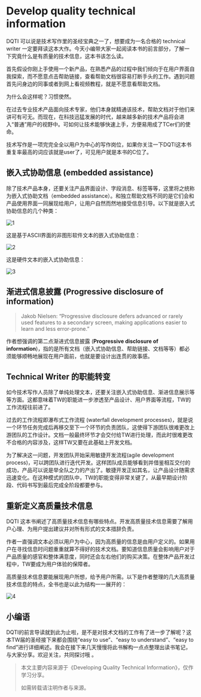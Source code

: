 # Develop quality technical information

DQTI 可以说是技术写作里的圣经宝典之一了，想要成为一名合格的 technical writer 一定要拜读这本大作。今天小编带大家一起阅读本书的前言部分，了解一下究竟什么是有质量的技术信息，这本书该怎么读。

首先假设你刚上手使用一个新产品，在熟悉产品的过程中我们倾向于在用户界面自我探索，而不愿意点击帮助链接，查看帮助文档很容易打断手头的工作。遇到问题首先问身边的同事或者到网上看视频教程，就是不愿意看帮助文档。

为什么会这样呢？习惯使然。

在过去专业技术产品面向技术专家，他们本身就精通该技术，帮助文档对于他们来讲可有可无。而现在，在科技迅猛发展的时代，越来越多新的技术产品将会进入“普通”用户的视野中。可如何让技术能够快速上手，方便易用成了TCer们的使命。

技术写作是一项完完全全以用户为中心的写作岗位，如果你关注一下DQTI这本书重复率最高的词应该就是user了，可见用户就是本书的C位了。

## 嵌入式协助信息 (embedded assistance)

除了技术产品本身，还要关注产品界面设计、字段消息、标签等等，这里将之统称为嵌入式协助文档（embedded assistance）。和独立帮助文档不同的是它们会和产品使用界面一同展现给用户，让用户自然而然地接受信息引导。以下就是嵌入式协助信息的几个种类：

![1](../../images/DQTI1.png)

这是基于ASCII界面的非图形软件文本的嵌入式协助信息：

![2](../../images/DQTI2.png)

这是硬件文本的嵌入式协助信息：

![3](../../images/DQTI3.png)

## 渐进式信息披露 (**Progressive disclosure of information**)

> Jakob Nielsen: “Progressive disclosure defers advanced or rarely used features to a secondary screen, making applications easier to learn and less error-prone.”

作者想强调的第二点渐进式信息披露 (**Progressive disclosure of information**)，指的是所有文档（嵌入式协助信息、帮助链接、文档等等）都必须能够顺畅地展现在用户面前，也就是要设计出连贯的故事感。

## Technical Writer 的职能转变

如今技术写作人员除了单纯处理文本，还要关注嵌入式协助信息、渐进信息展示等等方面。这都意味着TW的职能进一步渗透至产品设计、用户界面等流程，TW的工作流程往前进了。

过去的工作流程即瀑布式工作流程 (waterfall development processes)，就是说一个环节任务完成后再移交至下一个环节的负责团队，这使得下游团队很难更改上游团队的工作设计。文档一般最终环节才会交付给TW进行处理，而此时很难更改不合格的内容涉及，这样TW又要在此基础上开发文档。

为了解决这一问题，开发团队开始采用敏捷开发流程(agile development process)，可以跨团队进行迭代开发。这样团队成员能够看到并借鉴相互交付的成功，产品可以说是举全队之力的产出了。敏捷开发正如其名，让产品设计随需求迅速变化。在这种模式的团队中，TW的职能变得非常关键了，从最早期设计阶段、代码书写到最后完成全阶段都要参与。

## 重新定义高质量技术信息

DQTI 这本书阐述了高质量技术信息有哪些特点。开发高质量技术信息需要了解用户心理、为用户提出建议并对所有形式的文本措辞负责。

作者一直强调文本必须以用户为中心，因为高质量的信息是由用户定义的。如果用户在寻找信息时问题重重就算不得好的技术文档。要知道信息质量会影响用户对于产品质量的感官和整体满意度，同时还会左右他们的购买决策。在整体产品开发过程中，TW要成为用户体验的保障者。

高质量技术信息要能展现用户所想，给予用户所需。以下是作者整理的几大高质量技术信息的特点，全书也是以此为结构一一展开的：

![4](../../images/DQTI4.png)

## 小编语

DQTI的前言导读就到此为止啦，是不是对技术文档的工作有了进一步了解呢？这本TW届的圣经接下来都会围绕“easy to use”、“easy to understand”、“easy to find”进行详细阐述。我会在接下来几天慢慢将此书解构一点点整理出读书笔记，与大家分享。欢迎关注，共同探讨哦 。

> 本文主要内容来源于《Developing Quality Technical Information》，仅作学习分享。
>
> 如需转载请注明作者与来源。
